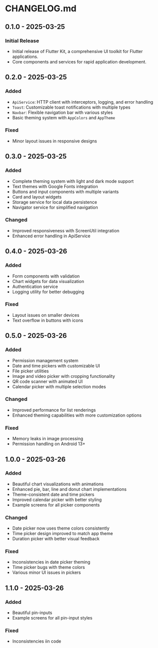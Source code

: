 # CHANGELOG.md

## 0.1.0 - 2025-03-25

### Initial Release

- Initial release of Flutter Kit, a comprehensive UI toolkit for Flutter applications.
- Core components and services for rapid application development.

## 0.2.0 - 2025-03-25

### Added

- `ApiService`: HTTP client with interceptors, logging, and error handling
- `Toast`: Customizable toast notifications with multiple types
- `Navbar`: Flexible navigation bar with various styles
- Basic theming system with `AppColors` and `AppTheme`

### Fixed

- Minor layout issues in responsive designs

## 0.3.0 - 2025-03-25

### Added

- Complete theming system with light and dark mode support
- Text themes with Google Fonts integration
- Buttons and input components with multiple variants
- Card and layout widgets
- Storage service for local data persistence
- Navigator service for simplified navigation

### Changed

- Improved responsiveness with ScreenUtil integration
- Enhanced error handling in ApiService

## 0.4.0 - 2025-03-26

### Added

- Form components with validation
- Chart widgets for data visualization
- Authentication service
- Logging utility for better debugging

### Fixed

- Layout issues on smaller devices
- Text overflow in buttons with icons

## 0.5.0 - 2025-03-26

### Added

- Permission management system
- Date and time pickers with customizable UI
- File picker utilities
- Image and video picker with cropping functionality
- QR code scanner with animated UI
- Calendar picker with multiple selection modes

### Changed

- Improved performance for list renderings
- Enhanced theming capabilities with more customization options

### Fixed

- Memory leaks in image processing
- Permission handling on Android 13+

## 1.0.0 - 2025-03-26

### Added

- Beautiful chart visualizations with animations
- Enhanced pie, bar, line and donut chart implementations
- Theme-consistent date and time pickers
- Improved calendar picker with better styling
- Example screens for all picker components

### Changed

- Date picker now uses theme colors consistently
- Time picker design improved to match app theme
- Duration picker with better visual feedback

### Fixed

- Inconsistencies in date picker theming
- Time picker bugs with theme colors
- Various minor UI issues in pickers

## 1.1.0 - 2025-03-26

### Added

- Beautiful pin-inputs
- Example screens for all pin-input styles


### Fixed

- Inconsistencies iin code
